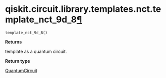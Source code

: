 # qiskit.circuit.library.templates.nct.template\_nct\_9d\_8[¶](#qiskit-circuit-library-templates-nct-template-nct-9d-8 "Permalink to this headline")

<span id="undefined" />

`template_nct_9d_8()`

**Returns**

template as a quantum circuit.

**Return type**

[QuantumCircuit](qiskit.circuit.QuantumCircuit#qiskit.circuit.QuantumCircuit "qiskit.circuit.QuantumCircuit")
